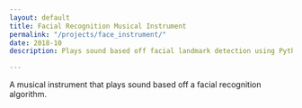 ```yaml
---
layout: default
title: Facial Recognition Musical Instrument
permalink: "/projects/face_instrument/"
date: 2018-10
description: Plays sound based off facial landmark detection using Python and MaxMSP.

---
```

A musical instrument that plays sound based off a facial recognition algorithm.